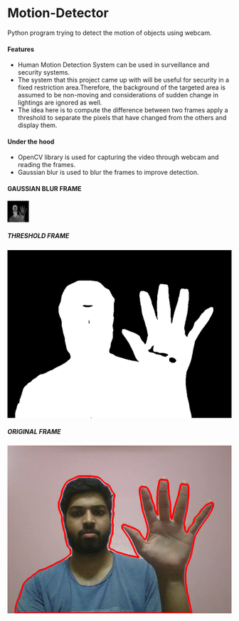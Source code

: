 # Motion-Detector
Python program trying to detect the motion of objects using webcam.

#### Features
 - Human Motion Detection System can be used in surveillance and security systems. 
 - The system that this project came up with will be useful for security in a fixed restriction area.Therefore, the background of the targeted area is assumed to be non-moving and considerations of sudden change in lightings are ignored as well. 
 - The idea here is to compute the difference between two frames apply a threshold to separate the pixels that have changed from the others and display them.

#### Under the hood
 - OpenCV library is used for capturing the video through webcam and reading the frames.
 - Gaussian blur is used to blur the frames to improve detection.

#### GAUSSIAN BLUR FRAME

<img src="https://github.com/rnag5076/Motion-Detector/blob/master/Images/delta_frame.png" width="48" height="48">

##### THRESHOLD FRAME

![](Images/thresh_frame.png)

##### ORIGINAL FRAME

![](Images/original_frame.png)
